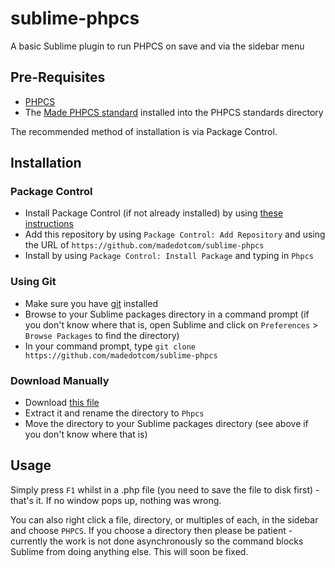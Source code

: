 # sublime-phpcs

A basic Sublime plugin to run PHPCS on save and via the sidebar menu

## Pre-Requisites

* [PHPCS](http://pear.php.net/package/PHP_CodeSniffer)
* The [Made PHPCS standard](https://github.com/madedotcom/phpcs-magento-rules)
  installed into the PHPCS standards directory

The recommended method of installation is via Package Control.

## Installation

### Package Control

* Install Package Control (if not already installed) by using
  [these instructions](http://wbond.net/sublime_packages/package_control/installation)
* Add this repository by using `Package Control: Add Repository` and using the
  URL of `https://github.com/madedotcom/sublime-phpcs`
* Install by using `Package Control: Install Package` and typing in `Phpcs`

### Using Git

* Make sure you have [git](http://git-scm.com/) installed
* Browse to your Sublime packages directory in a command prompt (if you don't
  know where that is, open Sublime and click on `Preferences` > `Browse Packages`
  to find the directory)
* In your command prompt, type `git clone https://github.com/madedotcom/sublime-phpcs`

### Download Manually

* Download [this file](https://github.com/madedotcom/sublime-phpcs/zipball/master)
* Extract it and rename the directory to `Phpcs`
* Move the directory to your Sublime packages directory (see above if you don't
  know where that is)

## Usage

Simply press `F1` whilst in a .php file (you need to save the file to disk first) -
that's it. If no window pops up, nothing was wrong.

You can also right click a file, directory, or multiples of each, in the sidebar
and choose `PHPCS`. If you choose a directory then please be patient - currently
the work is not done asynchronously so the command blocks Sublime from doing
anything else. This will soon be fixed.

